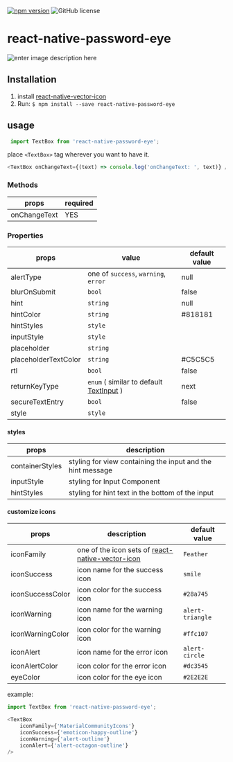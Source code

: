 [![npm version](https://badge.fury.io/js/react-native-password-eye.svg)](https://badge.fury.io/js/react-native-password-eye)
![GitHub license](https://img.shields.io/badge/license-MIT-blue.svg?style=flat)


# react-native-password-eye

![enter image description here](https://i.ibb.co/MkQLkkR/Simulator-Screen-Shot-i-Phone-11-2020-09-17-at-18-07-16.png)
##  Installation
1. install [react-native-vector-icon](https://github.com/oblador/react-native-vector-icons)
2. Run:  `$ npm install --save react-native-password-eye`


## usage

```js
 import TextBox from 'react-native-password-eye'; 
 ```

place `<TextBox>` tag wherever you want to have it.

```js
<TextBox onChangeText={(text) => console.log('onChangeText: ', text)} />
```

### Methods

|props  | required |
|--|--|
| onChangeText | YES |


### Properties

|props|value  | default value|
|--|--|--|
| alertType| one of `success`, `warning`, `error`  | null|
|  blurOnSubmit| `bool` | false |
|  hint| `string` | null|
| hintColor| `string` |#818181 |
| hintStyles| `style`| |
| inputStyle| `style`| |
| placeholder| `string`| |
| placeholderTextColor| `string`| #C5C5C5|
| rtl| `bool` | false|
| returnKeyType|  `enum` ( similar to default [TextInput](https://reactnative.dev/docs/textinput#returnkeytype) ) | next |
| secureTextEntry| `bool` | false|
| style| `style` | |

#### styles

|props|description |
|--|--|
| containerStyles | styling for view containing the input and the hint message |
| inputStyle | styling for Input Component |
| hintStyles | styling for hint text in the bottom of the input |

#### customize icons

|props|description | default value |
|--|--|--|
| iconFamily | one of the icon sets of [react-native-vector-icon](https://github.com/oblador/react-native-vector-icons#bundled-icon-sets) | `Feather`|
| iconSuccess | icon name for the success icon | `smile` |
| iconSuccessColor | icon color for the success icon | `#28a745` |
| iconWarning | icon name for the warning icon | `alert-triangle` |
| iconWarningColor | icon color for the warning icon | `#ffc107` |
| iconAlert | icon name for the error icon | `alert-circle` |
| iconAlertColor | icon color for the error icon | `#dc3545` |
| eyeColor | icon color for the eye icon | `#2E2E2E` |

example: 
``` js
import TextBox from 'react-native-password-eye';

<TextBox 
	iconFamily={'MaterialCommunityIcons'}
	iconSuccess={'emoticon-happy-outline'}
	iconWarning={'alert-outline'}
	iconAlert={'alert-octagon-outline'}
/>
```

